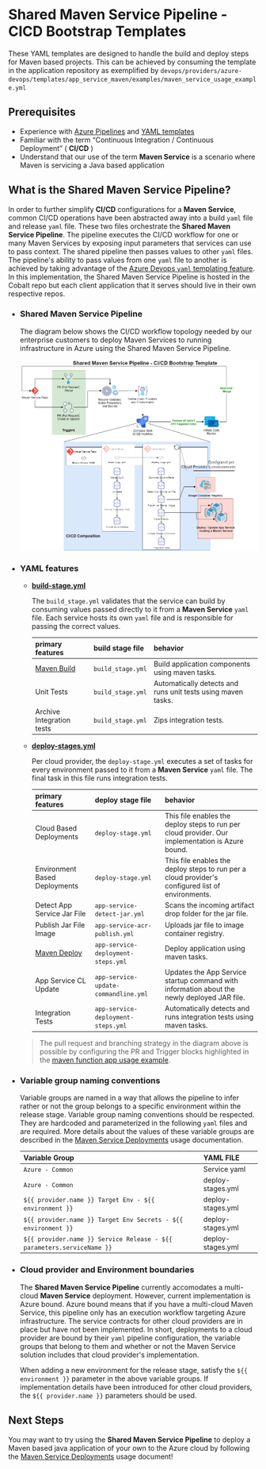 # Shared Maven Service Pipeline - CICD Bootstrap Templates

These YAML templates are designed to handle the build and deploy steps for Maven based projects. This can be achieved by consuming the template in the application repository as exemplified by `devops/providers/azure-devops/templates/app_service_maven/examples/maven_service_usage_example.yml`

## Prerequisites

- Experience with [Azure Pipelines](https://docs.microsoft.com/en-us/azure/devops/pipelines/get-started/key-pipelines-concepts?view=azure-devops) and [YAML templates](https://docs.microsoft.com/en-us/azure/devops/pipelines/yaml-schema?view=azure-devops&tabs=schema%2Cparameter-schema)
- Familiar with the term “Continuous Integration / Continuous Deployment” ( **CI/CD** )
- Understand that our use of the term **Maven Service** is a scenario where Maven is servicing a Java based application

## What is the Shared Maven Service Pipeline?

In order to further simplify **CI/CD** configurations for a **Maven Service**, common CI/CD operations have been abstracted away into a build `yaml` file and release `yaml` file. These two files orchestrate the **Shared Maven Service Pipeline**. The pipeline executes the CI/CD workflow for one or many Maven Services by exposing input parameters that services can use to pass context. The shared pipeline then passes values to other `yaml` files. The pipeline's ability to pass values from one `yaml` file to another is achieved by taking advantage of the [Azure Devops `yaml` templating feature](https://docs.microsoft.com/en-us/azure/devops/pipelines/yaml-schema?view=azure-devops&tabs=schema%2Cparameter-schema). In this implementation, the Shared Maven Service Pipeline is hosted in the Cobalt repo but each client application that it serves should live in their own respective repos.

- ### Shared Maven Service Pipeline

    The diagram below shows the CI/CD workflow topology needed by our enterprise customers to deploy Maven Services to running infrastructure in Azure using the Shared Maven Service Pipeline.

    ![Shared Maven Service CI/CD WORKFLOW](./.images/CICD_Shared_Maven_Service_Pipeline_v1.png)

- ### YAML features

    - **[build-stage.yml](./build-stage.yml)**

        The `build_stage.yml` validates that the service can build by consuming values passed directly to it from a **Maven Service** `yaml` file. Each service hosts its own `yaml` file and is responsible for passing the correct values.

        | primary features | build stage file | behavior |
        | ---  | ---   | ---  |
        | [Maven Build](https://docs.microsoft.com/en-us/azure/devops/pipelines/tasks/build/maven?view=azure-devops) | `build_stage.yml` | Build application components using maven tasks. |
        | Unit Tests | `build_stage.yml` | Automatically detects and runs unit tests using maven tasks. |
        | Archive Integration tests | `build_stage.yml` | Zips integration tests. |

    - **[deploy-stages.yml](./deploy-stages.yml)**

        Per cloud provider, the `deploy-stage.yml` executes a set of tasks for every environment passed to it from a **Maven Service** `yaml` file. The final task in this file runs integration tests.

        | primary features | deploy stage file | behavior |
        | ---  | ---   | ---  |
        | Cloud Based Deployments | `deploy-stage.yml` | This file enables the deploy steps to run per cloud provider. Our implementation is Azure bound. |
        | Environment Based Deployments  | `deploy-stage.yml` | This file enables the deploy steps to run per a cloud provider's configured list of environments. |
        | Detect App Service Jar File | `app-service-detect-jar.yml` | Scans the incoming artifact drop folder for the jar file. |
        | Publish Jar File Image | `app-service-acr-publish.yml` | Uploads jar file to image container registry. |
        | [Maven Deploy](https://docs.microsoft.com/en-us/azure/devops/pipelines/tasks/build/maven?view=azure-devops) | `app-service-deployment-steps.yml` | Deploy application using maven tasks. |
        | App Service CL Update | `app-service-update-commandline.yml` | Updates the App Service startup command with information about the newly deployed JAR file. |
        | Integration Tests | `app-service-deployment-steps.yml` | Automatically detects and runs integration tests using maven tasks. |

    >  The pull request and branching strategy in the diagram above is possible by configuring the PR and Trigger blocks highlighted in the [maven function app usage example](./examples/maven_function_app_usageexample.yml).

- ### Variable group naming conventions

    Variable groups are named in a way that allows the pipeline to infer rather or not the group belongs to a specific environment within the release stage. Variable group naming conventions should be respected. They are hardcoded and parameterized in the following `yaml` files and are required. More details about the values of these variable groups are described in the [Maven Service Deployments](./examples/service_usage.md) usage documentation.

    | Variable Group | YAML FILE |
    | ---      | ---         |
    |  `Azure - Common` | Service yaml |
    |  `Azure - Common` | deploy-stages.yml |
    |  `${{ provider.name }} Target Env - ${{ environment }}` | deploy-stages.yml |
    |  `${{ provider.name }} Target Env Secrets - ${{ environment }}` | deploy-stages.yml |
    |  `${{ provider.name }} Service Release - ${{ parameters.serviceName }}` | deploy-stages.yml |

- ### Cloud provider and Environment boundaries

    The **Shared Maven Service Pipeline** currently accomodates a multi-cloud **Maven Service** deployment. However, current implementation is Azure bound. Azure bound means that if you have a multi-cloud Maven Service, this pipeline only has an execution workflow targeting Azure infrastructure. The service contracts for other cloud providers are in place but have not been implemented.  In short, deployments to a cloud provider are bound by their `yaml` pipeline configuration, the variable groups that belong to them and whether or not the Maven Service solution includes that cloud provider's implementation.

    When adding a new environment for the release stage, satisfy the `${{ environment }}` parameter in the above variable groups. If implementation details have been introduced for other cloud providers, the `${{ provider.name }}` parameters should be used.

## Next Steps

You may want to try using the **Shared Maven Service Pipeline** to deploy a Maven based java application of your own to the Azure cloud by following the [Maven Service Deployments](./examples/service_usage.md) usage document!
